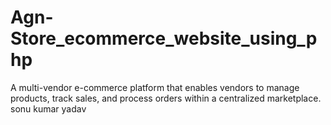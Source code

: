# Agn-Store_ecommerce_website_using_php
A multi-vendor e-commerce platform that enables vendors to manage products, track sales, and process orders within a centralized marketplace.
 sonu kumar yadav